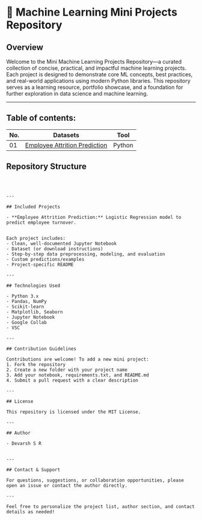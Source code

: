 
# 🧠 Machine Learning Mini Projects Repository

## Overview

Welcome to the Mini Machine Learning Projects Repository—a curated collection of concise, practical, and impactful machine learning projects. Each project is designed to demonstrate core ML concepts, best practices, and real-world applications using modern Python libraries. This repository serves as a learning resource, portfolio showcase, and a foundation for further exploration in data science and machine learning.

---


## Table of contents:
| No. 	| Datasets 																										| Tool   	|
|---	| ---      																										| ---	 	|	
|01		|[Employee Attrition Prediction](Employee-Attrition-Prediction)										| Python 	|


## Repository Structure

```



---

## Included Projects

- **Employee Attrition Prediction:** Logistic Regression model to predict employee turnover.


Each project includes:
- Clean, well-documented Jupyter Notebook
- Dataset (or download instructions)
- Step-by-step data preprocessing, modeling, and evaluation
- Custom predictions/examples
- Project-specific README

---

## Technologies Used

- Python 3.x
- Pandas, NumPy
- Scikit-learn
- Matplotlib, Seaborn
- Jupyter Notebook
- Google Collab
- VSC

---

## Contribution Guidelines

Contributions are welcome! To add a new mini project:
1. Fork the repository
2. Create a new folder with your project name
3. Add your notebook, requirements.txt, and README.md
4. Submit a pull request with a clear description

---

## License

This repository is licensed under the MIT License.

---

## Author

- Devarsh S R


---

## Contact & Support

For questions, suggestions, or collaboration opportunities, please open an issue or contact the author directly.

---

Feel free to personalize the project list, author section, and contact details as needed!
